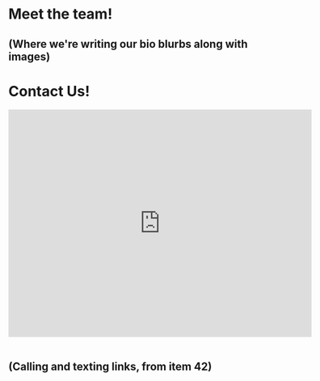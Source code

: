 <!-- item 1, 2 -->
<!DOCTYPE html>
<html>
    <head>
        <title>GC Bio</title>
<!-- item 26-->
        <link rel="icon"
          type="image/png"
          href=""
          />
<!-- item 3 -->
<link href="css/reset.css" rel="stylesheet" type="text/css" />
    </head>
    <body>
        <h1> Meet the team! </h1>
            <h2> (Where we're writing our bio blurbs along with images) </h2>
        <h1> Contact Us! </h1>
<!-- item 11 -->            
            <iframe src="https://www.google.com/maps/embed?pb=!1m18!1m12!1m3!1d3260.0888578709655!2d-97.44724298489983!3d35.204255563590145!2m3!1f0!2f0!3f0!3m2!1i1024!2i768!4f13.1!3m3!1m2!1s0x87b2682ce65c29c7%3A0x98b87d40b11961cd!2sGaylord+College!5e0!3m2!1sen!2sus!4v1511795812996" width="600" height="450" frameborder="0" style="border:0" allowfullscreen></iframe>
            <br/>
            <br/>
    <h2> (Calling and texting links, from item 42) </h2>
    </body>
</html>
